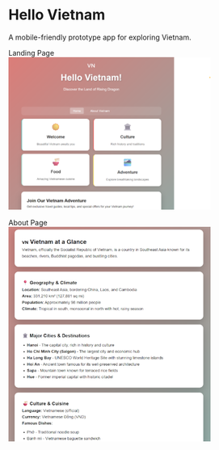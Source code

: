 # Hello Vietnam
A mobile-friendly prototype app for exploring Vietnam.

Landing Page<br>
<img src="assets/landing-page.png" alt="Hello Vietnam Landing Page" width="400"><br>

About Page<br>
<img src="assets/about-page.png" alt="About Vietnam Page" width="400">
